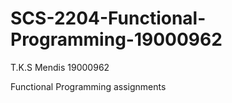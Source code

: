 # SCS-2204-Functional-Programming-19000962
T.K.S Mendis 19000962

Functional Programming assignments
